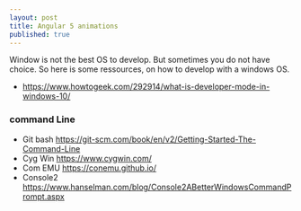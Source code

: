 ```yaml
---
layout: post
title: Angular 5 animations
published: true
---
```



Window is not the best OS to develop. But sometimes you do not have choice. 
So here is some ressources, on how to develop with a windows OS. 

* https://www.howtogeek.com/292914/what-is-developer-mode-in-windows-10/


### command Line 

* Git bash https://git-scm.com/book/en/v2/Getting-Started-The-Command-Line
* Cyg Win https://www.cygwin.com/
* Com EMU https://conemu.github.io/
* Console2 https://www.hanselman.com/blog/Console2ABetterWindowsCommandPrompt.aspx
